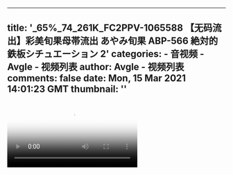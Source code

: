 
---
title: '_65%_74_261K_FC2PPV-1065588 【无码流出】彩美旬果母帯流出 あやみ旬果 ABP-566 絶対的鉄板シチュエーション 2'
categories: 
    - 音视频
    - Avgle - 视频列表
author: Avgle - 视频列表
comments: false
date: Mon, 15 Mar 2021 14:01:23 GMT
thumbnail: ''
---

<div>   
<video controls loop poster="https://static-clst.avgle.com/videos/tmb15/500725/1.jpg" src="https://static-clst.avgle.com/videos/tmb15/500725/preview.mp4"></video>  
</div>
            